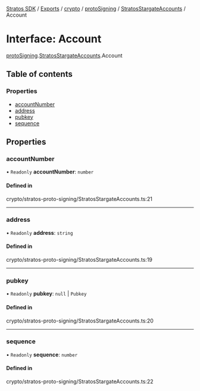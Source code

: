 [Stratos SDK](../README.md) / [Exports](../modules.md) / [crypto](../modules/crypto.md) / [protoSigning](../modules/crypto.protoSigning.md) / [StratosStargateAccounts](../modules/crypto.protoSigning.StratosStargateAccounts.md) / Account

# Interface: Account

[protoSigning](../modules/crypto.protoSigning.md).[StratosStargateAccounts](../modules/crypto.protoSigning.StratosStargateAccounts.md).Account

## Table of contents

### Properties

- [accountNumber](crypto.protoSigning.StratosStargateAccounts.Account.md#accountnumber)
- [address](crypto.protoSigning.StratosStargateAccounts.Account.md#address)
- [pubkey](crypto.protoSigning.StratosStargateAccounts.Account.md#pubkey)
- [sequence](crypto.protoSigning.StratosStargateAccounts.Account.md#sequence)

## Properties

### accountNumber

• `Readonly` **accountNumber**: `number`

#### Defined in

crypto/stratos-proto-signing/StratosStargateAccounts.ts:21

___

### address

• `Readonly` **address**: `string`

#### Defined in

crypto/stratos-proto-signing/StratosStargateAccounts.ts:19

___

### pubkey

• `Readonly` **pubkey**: ``null`` \| `Pubkey`

#### Defined in

crypto/stratos-proto-signing/StratosStargateAccounts.ts:20

___

### sequence

• `Readonly` **sequence**: `number`

#### Defined in

crypto/stratos-proto-signing/StratosStargateAccounts.ts:22
